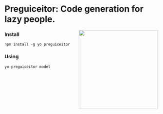 # Preguiceitor: Code generation for lazy people.

<img align="right" height="260" src="https://raw.githubusercontent.com/ronymmoura/preguiceitor/master/sloth.png">


### Install

```shell
npm install -g yo preguiceitor
```

### Using

```shell
yo preguiceitor model
```

